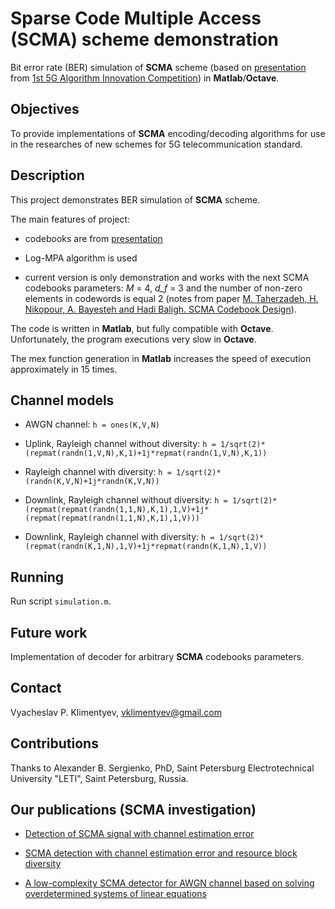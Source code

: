 # Sparse Code Multiple Access (SCMA) scheme demonstration

Bit error rate (BER) simulation of **SCMA** scheme (based on [presentation](http://www.innovateasia.com/5g/images/pdf/1st%205G%20Algorithm%20Innovation%20Competition-ENV1.0%20-%20SCMA.pdf) from [1st 5G Algorithm Innovation Competition](http://www.innovateasia.com/5g/en/)) in **Matlab**/**Octave**.

## Objectives

To provide implementations of **SCMA** encoding/decoding algorithms for use in the researches of new schemes for 5G telecommunication standard.

## Description

This project demonstrates BER simulation of **SCMA** scheme.

The main features of project:

* codebooks are from [presentation](http://www.innovateasia.com/5g/images/pdf/1st%205G%20Algorithm%20Innovation%20Competition-ENV1.0%20-%20SCMA.pdf)

* Log-MPA algorithm is used

* current version is only demonstration and  works with the next SCMA codebooks parameters: *M* = 4, *d_f* = 3 and the number of non-zero elements in codewords is equal 2 (notes from paper [M. Taherzadeh, H. Nikopour, A. Bayesteh and Hadi Baligh. SCMA Codebook Design](https://arxiv.org/pdf/1408.3653v1.pdf)).

The code is written in **Matlab**, but fully compatible with **Octave**.
Unfortunately, the program executions very slow in **Octave**.

The mex function generation in **Matlab** increases the speed of execution approximately in 15 times.

## Channel models

* AWGN channel: `h = ones(K,V,N)`

* Uplink, Rayleigh channel without diversity: `h = 1/sqrt(2)*(repmat(randn(1,V,N),K,1)+1j*repmat(randn(1,V,N),K,1))`

* Rayleigh channel with diversity: `h = 1/sqrt(2)*(randn(K,V,N)+1j*randn(K,V,N))`

* Downlink, Rayleigh channel without diversity: `h = 1/sqrt(2)*(repmat(repmat(randn(1,1,N),K,1),1,V)+1j*(repmat(repmat(randn(1,1,N),K,1),1,V)))`

* Downlink, Rayleigh channel with diversity: `h = 1/sqrt(2)*(repmat(randn(K,1,N),1,V)+1j*repmat(randn(K,1,N),1,V))`

## Running

Run script `simulation.m`.

## Future work

Implementation of decoder for arbitrary **SCMA** codebooks parameters.

## Contact

Vyacheslav P. Klimentyev, vklimentyev@gmail.com

## Contributions

Thanks to Alexander B. Sergienko, PhD, Saint Petersburg Electrotechnical University "LETI", Saint Petersburg, Russia.

## Our publications (SCMA investigation)

* [Detection of SCMA signal with channel estimation error](http://ieeexplore.ieee.org/document/7561515/)

* [SCMA detection with channel estimation error and resource block diversity](http://ieeexplore.ieee.org/document/7491765/)

* [A low-complexity SCMA detector for AWGN channel based on solving overdetermined systems of linear equations](http://ieeexplore.ieee.org/document/7779331/)